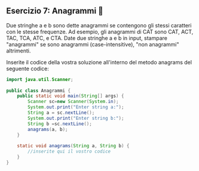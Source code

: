 ## Esercizio 7: Anagrammi 🛵

Due stringhe a e b sono dette anagrammi se contengono gli stessi caratteri con le stesse frequenze. Ad esempio, gli anagrammi di CAT sono CAT, ACT, TAC, TCA, ATC, e CTA.
Date due stringhe a e b in input, stampare "anagrammi" se sono anagrammi (case-intensitive), "non anagrammi" altrimenti.

Inserite il codice della vostra soluzione all'interno del metodo anagrams del seguente codice:
```java
import java.util.Scanner;
 
public class Anagrammi {
    public static void main(String[] args) {
        Scanner sc=new Scanner(System.in);
        System.out.print("Enter string a:");
        String a = sc.nextLine();
        System.out.print("Enter string b:");
        String b =sc.nextLine();
        anagrams(a, b);
    }
 
    static void anagrams(String a, String b) {
        //inserite qui il vostro codice
    }
}
```